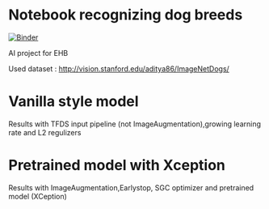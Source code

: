 # Notebook recognizing dog breeds

[![Binder](https://mybinder.org/badge_logo.svg)](https://mybinder.org/v2/gh/ionut2497/ionut.alazaroae.ai/master?filepath=main_pretrained_cnn.ipynb)

AI project for EHB

Used dataset : http://vision.stanford.edu/aditya86/ImageNetDogs/
# Vanilla style model

Results with TFDS input pipeline (not ImageAugmentation),growing learning rate  and L2 regulizers


# Pretrained model with Xception

Results with ImageAugmentation,Earlystop, SGC optimizer and pretrained model (XCeption)
